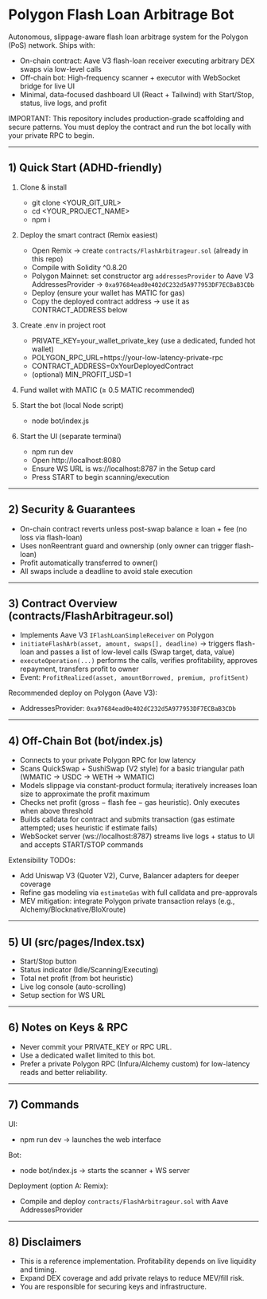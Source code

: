 # Polygon Flash Loan Arbitrage Bot

Autonomous, slippage-aware flash loan arbitrage system for the Polygon (PoS) network. Ships with:
- On-chain contract: Aave V3 flash-loan receiver executing arbitrary DEX swaps via low-level calls
- Off-chain bot: High-frequency scanner + executor with WebSocket bridge for live UI
- Minimal, data-focused dashboard UI (React + Tailwind) with Start/Stop, status, live logs, and profit

IMPORTANT: This repository includes production-grade scaffolding and secure patterns. You must deploy the contract and run the bot locally with your private RPC to begin.

---

## 1) Quick Start (ADHD-friendly)

1. Clone & install
   - git clone <YOUR_GIT_URL>
   - cd <YOUR_PROJECT_NAME>
   - npm i

2. Deploy the smart contract (Remix easiest)
   - Open Remix → create `contracts/FlashArbitrageur.sol` (already in this repo)
   - Compile with Solidity ^0.8.20
   - Polygon Mainnet: set constructor arg `addressesProvider` to Aave V3 AddressesProvider → `0xa97684ead0e402dC232d5A977953DF7ECBaB3CDb`
   - Deploy (ensure your wallet has MATIC for gas)
   - Copy the deployed contract address → use it as CONTRACT_ADDRESS below

3. Create .env in project root
   - PRIVATE_KEY=your_wallet_private_key (use a dedicated, funded hot wallet)
   - POLYGON_RPC_URL=https://your-low-latency-private-rpc
   - CONTRACT_ADDRESS=0xYourDeployedContract
   - (optional) MIN_PROFIT_USD=1

4. Fund wallet with MATIC (≥ 0.5 MATIC recommended)

5. Start the bot (local Node script)
   - node bot/index.js

6. Start the UI (separate terminal)
   - npm run dev
   - Open http://localhost:8080
   - Ensure WS URL is ws://localhost:8787 in the Setup card
   - Press START to begin scanning/execution

---

## 2) Security & Guarantees

- On-chain contract reverts unless post-swap balance ≥ loan + fee (no loss via flash-loan)
- Uses nonReentrant guard and ownership (only owner can trigger flash-loan)
- Profit automatically transferred to owner()
- All swaps include a deadline to avoid stale execution

---

## 3) Contract Overview (contracts/FlashArbitrageur.sol)

- Implements Aave V3 `IFlashLoanSimpleReceiver` on Polygon
- `initiateFlashArb(asset, amount, swaps[], deadline)` → triggers flash-loan and passes a list of low-level calls (Swap target, data, value)
- `executeOperation(...)` performs the calls, verifies profitability, approves repayment, transfers profit to owner
- Event: `ProfitRealized(asset, amountBorrowed, premium, profitSent)`

Recommended deploy on Polygon (Aave V3):
- AddressesProvider: `0xa97684ead0e402dC232d5A977953DF7ECBaB3CDb`

---

## 4) Off-Chain Bot (bot/index.js)

- Connects to your private Polygon RPC for low latency
- Scans QuickSwap + SushiSwap (V2 style) for a basic triangular path (WMATIC → USDC → WETH → WMATIC)
- Models slippage via constant-product formula; iteratively increases loan size to approximate the profit maximum
- Checks net profit (gross − flash fee − gas heuristic). Only executes when above threshold
- Builds calldata for contract and submits transaction (gas estimate attempted; uses heuristic if estimate fails)
- WebSocket server (ws://localhost:8787) streams live logs + status to UI and accepts START/STOP commands

Extensibility TODOs:
- Add Uniswap V3 (Quoter V2), Curve, Balancer adapters for deeper coverage
- Refine gas modeling via `estimateGas` with full calldata and pre-approvals
- MEV mitigation: integrate Polygon private transaction relays (e.g., Alchemy/Blocknative/BloXroute)

---

## 5) UI (src/pages/Index.tsx)

- Start/Stop button
- Status indicator (Idle/Scanning/Executing)
- Total net profit (from bot heuristic)
- Live log console (auto-scrolling)
- Setup section for WS URL

---

## 6) Notes on Keys & RPC

- Never commit your PRIVATE_KEY or RPC URL.
- Use a dedicated wallet limited to this bot.
- Prefer a private Polygon RPC (Infura/Alchemy custom) for low-latency reads and better reliability.

---

## 7) Commands

UI:
- npm run dev → launches the web interface

Bot:
- node bot/index.js → starts the scanner + WS server

Deployment (option A: Remix):
- Compile and deploy `contracts/FlashArbitrageur.sol` with Aave AddressesProvider

---

## 8) Disclaimers

- This is a reference implementation. Profitability depends on live liquidity and timing.
- Expand DEX coverage and add private relays to reduce MEV/fill risk.
- You are responsible for securing keys and infrastructure.
